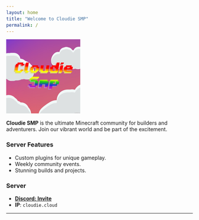 ```yaml
---
layout: home
title: "Welcome to Cloudie SMP"
permalink: /
---
```

![Cloudie Logo](assets/images/smp-logo-200x200.png)

**Cloudie SMP** is the ultimate Minecraft community for builders and adventurers. Join our vibrant world and be part of the excitement.

### Server Features

- Custom plugins for unique gameplay.
- Weekly community events.
- Stunning builds and projects.

### Server

- [**Discord: Invite**](https://discord.gg/UZDAMDJnrT)
- **IP**: `cloudie.cloud`

---
